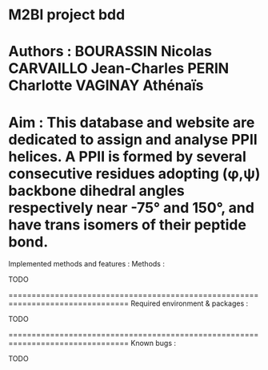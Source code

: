 M2BI project bdd
================================================================================
Authors : 
BOURASSIN Nicolas
CARVAILLO Jean-Charles
PERIN Charlotte
VAGINAY Athénaïs
================================================================================
Aim : 
This database and website are dedicated to assign and analyse PPII helices.
A PPII is formed by several consecutive residues adopting (φ,ψ) backbone 
dihedral angles respectively near -75° and 150°, and have trans isomers of 
their peptide bond.
================================================================================
Implemented methods and features :
Methods : 


TODO

================================================================================
Required environment & packages :

TODO

================================================================================
Known bugs :

TODO
